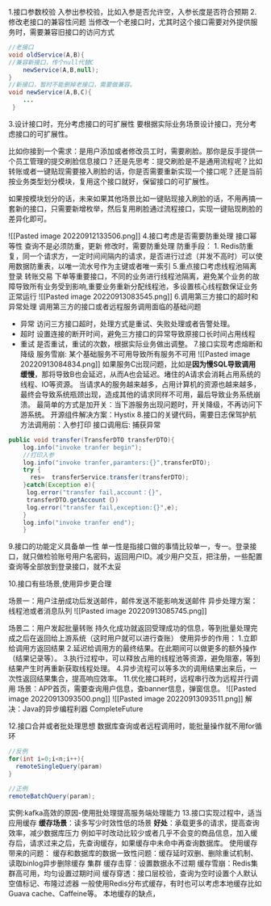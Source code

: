 1.接口参数校验
   入参出参校验，比如入参是否允许空，入参长度是否符合预期
2.修改老接口的兼容性问题
   当修改一个老接口时，尤其时这个接口需要对外提供服务时，需要兼容旧接口的访问方式
   ```java
   //老接口 
   void oldService(A,B){ 
   //兼容新接口，传个null代替C 
       newService(A,B,null); 
   } 
   //新接口，暂时不能删掉老接口，需要做兼容。 
   void newService(A,B,C){ 
       ...
    }
```
3.设计接口时，充分考虑接口的可扩展性
 要根据实际业务场景设计接口，充分考虑接口的可扩展性。

比如你接到一个需求：是用户添加或者修改员工时，需要刷脸。那你是反手提供一个员工管理的提交刷脸信息接口？还是先思考：提交刷脸是不是通用流程呢？比如转账或者一键贴现需要接入刷脸的话，你是否需要重新实现一个接口呢？还是当前按业务类型划分模块，复用这个接口就好，保留接口的可扩展性。

如果按模块划分的话，未来如果其他场景比如一键贴现接入刷脸的话，不用再搞一套新的接口，只需要新增枚举，然后复用刷脸通过流程接口，实现一键贴现刷脸的差异化即可。

![[Pasted image 20220912133506.png]]
4.接口考虑是否需要防重处理
   接口幂等性
   查询不是必须防重，更新 修改时，需要防重处理
   防重手段：
	1. Redis防重复，同一个请求方，一定时间间隔内的请求，是否进行过滤（并发不高时）可以使用数据防重表，以唯一流水号作为主键或者唯一索引
5.重点接口考虑线程池隔离
   登录 转账交易 下单等重要接口，不同的业务进行线程池隔离，避免某个业务的故障导致所有业务受到影响,重要业务重新分配线程池，多设置核心线程数保证业务正常运行
   ![[Pasted image 20220913083545.png]]
6.调用第三方接口的超时和异常处理
调用第三方的接口或者远程服务调用面临的基础问题
+ 异常
  访问三方接口超时，处理方式是重试、失败处理或者告警处理。
+ 超时
  设置连接的断开时间，避免三方接口的异常导致原接口长时间占用线程
+ 重试
  是否重试，重试的次数，根据实际业务做出调整。
7.接口实现考虑熔断和降级
服务雪崩: 某个基础服务不可用导致所有服务不可用
![[Pasted image 20220913084834.png]]
如果服务C出现问题，比如是**因为慢SQL导致调用缓慢**，那将导致B也会延迟，从而A也会延迟。堵住的A请求会消耗占用系统的线程、IO等资源。 当请求A的服务越来越多，占用计算机的资源也越来越多，最终会导致系统瓶颈出现，造成其他的请求同样不可用，最后导致业务系统崩溃。
最简单的方式是加开关：当下游服务出现问题时，开关降级，不再访问下游系统。
开源组件解决方案：Hystix
8.接口的关键代码，需要日志保驾护航
方法调用前：入参打印
接口调用后: 捕获异常
```java
public void transfer(TransferDTO transferDTO){
    log.info("invoke tranfer begin");
    //打印入参
    log.info("invoke tranfer,paramters:{}",transferDTO);
    try {
      res=  transferService.transfer(transferDTO);
    }catch(Exception e){
     log.error("transfer fail,account：{}",
     transferDTO.getAccount（）)
     log.error("transfer fail,exception:{}",e);
    }
    log.info("invoke tranfer end");
    }
```
9.接口的功能定义具备单一性
单一性是指接口做的事情比较单一，专一。登录接口，就只做检验账号用户名密码，返回用户ID。减少用户交互，把注册，一些配置查询等全部放到登录接口，就不太妥

10.接口有些场景,使用异步更合理

场景一：用户注册成功后发送邮件，邮件发送不能影响发送邮件
异步处理方案： 线程池或者消息队列
	![[Pasted image 20220913085745.png]]

场景二：用户发起批量转账
持久化成功就返回受理成功的信息，等到批量处理完成之后在返回给上游系统（这时用户就可以进行查账）
使用异步的作用：
	1.立即给调用方返回结果
	2.延迟给调用方的最终结果。在此期间可以做更多的额外操作（结果记录等）。
	3.执行过程中，可以释放占用的线程池等资源，避免阻塞，等到结果产生时再重新获取线程处理。
	4.异步流程可以等多次的调用结果出来后，一次性返回结果集合，提高响应效率。
11.优化接口耗时，远程串行改为远程并行调用
场景：APP首页，需要查询用户信息，查banner信息，弹窗信息。
![[Pasted image 20220913093500.png]]
![[Pasted image 20220913093511.png]]
解决：Java的异步编程利器 CompleteFuture

12.接口合并或者批处理思想
数据库查询或者远程调用时，能批量操作就不用for循环
```java
//反例
for(int i=0;i<n;i++){
  remoteSingleQuery(param)
}

//正例
remoteBatchQuery(param);
```
实例:kafka高效的原因-使用批处理提高服务端处理能力
13.接口实现过程中，适当应用缓存
**缓存场景**：读多写少时效性低的场景
**好处**：承载更多的请求，提高查询效率，减少数据库压力
例如平时改动比较少或者几乎不会变的商品信息，加入缓存后，请求过来之后，先查询缓存，如果缓存中未命中再查询数据库。
使用缓存带来的问题：
	缓存和数据库的数据一致性问题：缓存延时双删、删除重试机制、读取binlog异步删除缓存
	集群
	缓存击穿：设置数据永不过期
	缓存雪崩：Redis集群高可用，均匀设置过期时间
	缓存穿透：接口层校验，查询为空时设置个人默认空值标记、布隆过滤器
一般使用Redis分布式缓存，有时也可以考虑本地缓存比如Guava cache、Caffeine等。
本地缓存的缺点，

